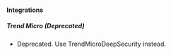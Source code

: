 
#### Integrations
##### Trend Micro (Deprecated)
- Deprecated. Use TrendMicroDeepSecurity instead.
